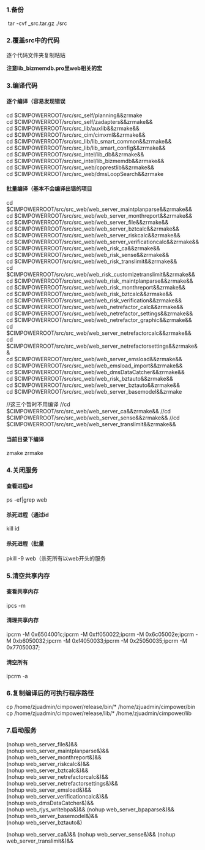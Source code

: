 ### 1.备份

​	tar -cvf _src.tar.gz ./src



### 2.覆盖src中的代码

逐个代码文件夹复制粘贴

**注意lib_bizmemdb.pro里web相关的宏**

### 3.编译代码

#### 逐个编译（容易发现错误

cd $CIMPOWERROOT/src/src_self/planning&&zrmake    
cd $CIMPOWERROOT/src/src_self/zadapters&&zrmake&&     
cd $CIMPOWERROOT/src/src_lib/auxlib&&zrmake&&    
cd $CIMPOWERROOT/src/src_cim/cimxml&&zrmake&&    
cd $CIMPOWERROOT/src/src_lib/lib_smart_common&&zrmake&&    
cd $CIMPOWERROOT/src/src_lib/lib_smart_config&&zrmake&&    
cd $CIMPOWERROOT/src/src_intel/lib_db&&zrmake&&   
cd $CIMPOWERROOT/src/src_intel/lib_bizmemdb&&zrmake&&   
cd $CIMPOWERROOT/src/src_web/cpprestlib&&zrmake&&    
cd $CIMPOWERROOT/src/src_web/dmsLoopSearch&&zrmake    

#### 批量编译（基本不会编译出错的项目

cd $CIMPOWERROOT/src/src_web/web_server_maintplanparse&&zrmake&&   
cd $CIMPOWERROOT/src/src_web/web_server_monthreport&&zrmake&&   
cd $CIMPOWERROOT/src/src_web/web_server_file&&zrmake&&    
cd $CIMPOWERROOT/src/src_web/web_server_bztcalc&&zrmake&&   
cd $CIMPOWERROOT/src/src_web/web_server_riskcalc&&zrmake&&   
cd $CIMPOWERROOT/src/src_web/web_server_verificationcalc&&zrmake&&    
cd $CIMPOWERROOT/src/src_web/web_risk_ca&&zrmake&&   
cd $CIMPOWERROOT/src/src_web/web_risk_sense&&zrmake&&   
cd $CIMPOWERROOT/src/src_web/web_risk_translimit&&zrmake&&    
cd $CIMPOWERROOT/src/src_web/web_risk_customizetranslimit&&zrmake&&   
cd $CIMPOWERROOT/src/src_web/web_risk_maintplanparse&&zrmake&&   
cd $CIMPOWERROOT/src/src_web/web_risk_monthreport&&zrmake&&   
cd $CIMPOWERROOT/src/src_web/web_risk_bztcalc&&zrmake&&   
cd $CIMPOWERROOT/src/src_web/web_risk_verification&&zrmake&&   
cd $CIMPOWERROOT/src/src_web/web_netrefactor_calc&&zrmake&&   
cd $CIMPOWERROOT/src/src_web/web_netrefactor_settings&&zrmake&&    
cd $CIMPOWERROOT/src/src_web/web_netrefactor_graphic&&zrmake&&   
cd $CIMPOWERROOT/src/src_web/web_server_netrefactorcalc&&zrmake&&   
cd $CIMPOWERROOT/src/src_web/web_server_netrefactorsettings&&zrmake&&   
cd $CIMPOWERROOT/src/src_web/web_server_emsload&&zrmake&&       
cd $CIMPOWERROOT/src/src_web/web_emsload_import&&zrmake&&      
cd $CIMPOWERROOT/src/src_web/web_dmsDataCatcher&&zrmake&&   
cd $CIMPOWERROOT/src/src_web/web_risk_bztauto&&zrmake&&     
cd $CIMPOWERROOT/src/src_web/web_server_bztauto&&zrmake&&      
cd $CIMPOWERROOT/src/src_web/web_server_basemodel&&zrmake   




//这三个暂时不用编译
//cd $CIMPOWERROOT/src/src_web/web_server_ca&&zrmake&&
//cd $CIMPOWERROOT/src/src_web/web_server_sense&&zrmake&&
//cd $CIMPOWERROOT/src/src_web/web_server_translimit&&zrmake&&

#### 当前目录下编译

zmake zrmake



### 4.关闭服务

#### 查看进程id

ps -ef|grep web

#### 杀死进程（通过id

kill id

#### 杀死进程（批量

pkill -9 web（杀死所有以web开头的服务



### 5.清空共享内存

#### 查看共享内存

ipcs -m

#### 清理共享内存

ipcrm -M 0x6504001c;ipcrm -M 0xff050022;ipcrm -M 0x6c05002e;ipcrm -M 0xb6050032;ipcrm -M 0xf4050033;ipcrm -M 0x25050035;ipcrm -M 0x77050037;

#### 清空所有

ipcrm -a



### 6.复制编译后的可执行程序路径

cp  /home/zjuadmin/cimpower/release/bin/*  /home/zjuadmin/cimpower/bin      
cp  /home/zjuadmin/cimpower/release/lib/*   /home/zjuadmin/cimpower/lib   



### 7.启动服务

(nohup web_server_file&)&&   
(nohup web_server_maintplanparse&)&&   
(nohup web_server_monthreport&)&&   
(nohup web_server_riskcalc&)&&   
(nohup web_server_bztcalc&)&&   
(nohup web_server_netrefactorcalc&)&&   
(nohup web_server_netrefactorsettings&)&&   
(nohup web_server_emsload&)&&   
(nohup web_server_verificationcalc&)&&   
(nohup web_dmsDataCatcher&)&&   
(nohup web_rjys_writebpa&)&& 
(nohup web_server_bpaparse&)&&  
(nohup web_server_basemodel&)&&      
(nohup web_server_bztauto&)  



(nohup web_server_ca&)&&
(nohup web_server_sense&)&&
(nohup web_server_translimit&)&&

